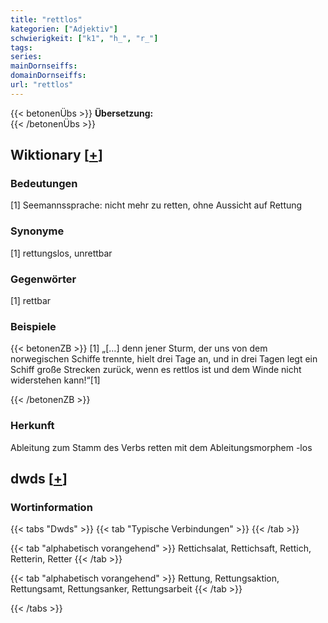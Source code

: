 ```yaml
---
title: "rettlos"
kategorien: ["Adjektiv"]
schwierigkeit: ["k1", "h_", "r_"]
tags:
series:
mainDornseiffs:
domainDornseiffs:
url: "rettlos"
---
```


{{< betonenÜbs >}}
**Übersetzung:**  
{{< /betonenÜbs >}}

## Wiktionary [[+](https://de.wiktionary.org/wiki/rettlos)]

### Bedeutungen
[1] Seemannssprache: nicht mehr zu retten, ohne Aussicht auf Rettung  

### Synonyme
[1] rettungslos, unrettbar  

### Gegenwörter
[1] rettbar  

### Beispiele
{{< betonenZB >}}
[1] „[…] denn jener Sturm, der uns von dem norwegischen Schiffe trennte, hielt drei Tage an, und in drei Tagen legt ein Schiff große Strecken zurück, wenn es rettlos ist und dem Winde nicht widerstehen kann!“[1]  

{{< /betonenZB >}}
### Herkunft
Ableitung zum Stamm des Verbs retten mit dem Ableitungsmorphem -los  



## dwds [[+](https://www.dwds.de/wb/rettlos)]

### Wortinformation
{{< tabs "Dwds" >}}
{{< tab "Typische Verbindungen" >}}
{{< /tab >}}

{{< tab "alphabetisch vorangehend" >}}
Rettichsalat, Rettichsaft, Rettich, Retterin, Retter
{{< /tab >}}

{{< tab "alphabetisch vorangehend" >}}
Rettung, Rettungsaktion, Rettungsamt, Rettungsanker, Rettungsarbeit
{{< /tab >}}

{{< /tabs >}}

